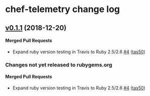 # chef-telemetry change log

<!-- latest_release 0.1.1 -->
## [v0.1.1](https://github.com/chef/chef-telemetry/tree/v0.1.1) (2018-12-20)

#### Merged Pull Requests
- Expand ruby version testing in Travis to Ruby 2.5/2.6 [#4](https://github.com/chef/chef-telemetry/pull/4) ([tas50](https://github.com/tas50))
<!-- latest_release -->

<!-- release_rollup since=0.1.0 -->
### Changes not yet released to rubygems.org

#### Merged Pull Requests
- Expand ruby version testing in Travis to Ruby 2.5/2.6 [#4](https://github.com/chef/chef-telemetry/pull/4) ([tas50](https://github.com/tas50)) <!-- 0.1.1 -->
<!-- release_rollup -->

<!-- latest_stable_release -->
<!-- latest_stable_release -->